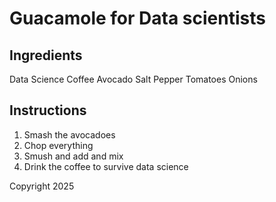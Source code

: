 # Guacamole for Data scientists

## Ingredients
Data 
Science
Coffee
Avocado
Salt
Pepper
Tomatoes
Onions

## Instructions
1. Smash the avocadoes 
2. Chop everything
3. Smush and add and mix
4. Drink the coffee to survive data science


Copyright 2025
